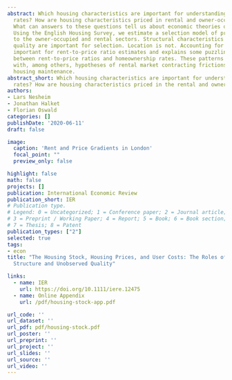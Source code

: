 ```yaml
---
abstract: Which housing characteristics are important for understanding homeownership
  rates? How are housing characteristics priced in rental and owner-occupied markets?
  What can answers to these questions tell us about economic theories of homeownership?
  Using the English Housing Survey, we estimate a selection model of property allocations
  to the owner-occupied and rental sectors. Structural characteristics and unobserved
  quality are important for selection. Location is not. Accounting for selection is
  important for rent-to-price ratio estimates and explains some puzzling correlations
  between rent-to-price ratios and homeownership rates. These patterns are consistent
  with, among others, hypotheses of rental market contracting frictions related to
  housing maintenance.
abstract_short: Which housing characteristics are important for understanding homeownership
  rates? How are housing characteristics priced in the rental and owner-occupied markets?
authors:
- Lars Nesheim
- Jonathan Halket
- Florian Oswald
categories: []
publishDate: '2020-06-11'
draft: false

image:
  caption: 'Rent and Price Gradients in London'
  focal_point: ""
  preview_only: false

highlight: false
math: false
projects: []
publication: International Economic Review
publication_short: IER
# Publication type.
# Legend: 0 = Uncategorized; 1 = Conference paper; 2 = Journal article;
# 3 = Preprint / Working Paper; 4 = Report; 5 = Book; 6 = Book section;
# 7 = Thesis; 8 = Patent
publication_types: ["2"]
selected: true
tags:
- econ
title: "The Housing Stock, Housing Prices, and User Costs: The Roles of Location,
  Structure and Unobserved Quality"

links:
  - name: IER
    url: https://doi.org/10.1111/iere.12475
  - name: Online Appendix
    url: /pdf/housing-stock-app.pdf

url_code: ''
url_dataset: ''
url_pdf: pdf/housing-stock.pdf
url_poster: ''
url_preprint: ''
url_project: ''
url_slides: ''
url_source: ''
url_video: ''
---
```


